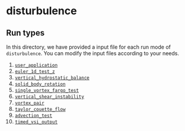 # disturbulence

## Run types

In this directory, we have provided a input file for each
run mode of `disturbulence`. You can modify the input files according to your needs.

1. [`user_application`](./user.toml)
1. [`euler_1d_test_z`](./euler.toml)
1. [`vertical_hydrostatic_balance`](./t_vhb.toml)
1. [`solid_body_rotation`](./t_hsbr.toml)
1. [`single_vortex_fargo_test`](./t_svf.toml)
1. [`vertical_shear_instability`](./vsi.toml)
1. [`vortex_pair`](./vp.toml)
1. [`taylor_couette_flow`](./tcf.toml)
1. [`advection_test`](./t_advection.toml)
1. [`timed_vsi_output`](./timed_vsi.toml)
